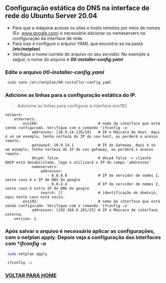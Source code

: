 ## Configuração estática do DNS na interface de rede do Ubuntu Server 20.04 

* Para que a máquina acesse os sites e hosts remotos por meio de nomes (Ex. www.google.com) é necessário adcionar os nameservers na configuração da interface de rede.
* Para isso é configure o arquivo YAML que encontra-se na pasta **/etc/netplan/**.
* Verifique o nome correto do arquivo no seu servidor. No exemplo a seguir, o nome do arquivo é ***00-installer-config.yaml***

###  Edite o arquivo  ***00-installer-config.yaml*** 

```bash
 sudo nano /etc/netplan/00-installer-config.yaml
```

###  Adicione as linhas para a configuração estática do IP.
> Adiciome as linhas para configurar a interface ens192
```
network:
    ethernets:
        ens160:                           # nome da interface que está sendo configurada. Verifique com o comando 'ifconfig -a'
            addresses: [10.9.14.126/24]   # IP e Máscara do Host. Aqui é só um exemplo, tenha certeza do IP do seu host, ou perderá o acesso remoto.
            gateway4: 10.9.14.1           # IP do Gateway, Aqui é só um exemplo, tenha certeza do IP do seu gateway, ou perderá o acesso remoto.
            dhcp4: false                  # dhcp4 false -> cliente DHCP está desabilitado, logo o utilizará o IP do campo 'addresses'
            nameservers:
                addresses:
                   - 8.8.8.8              # IP do servidor de nomes 1, neste caso é o IP de DNS do google
                   - 8.8.4.4              # IP do servidor de nomes 2, neste caso é outro IP de DNS do google
                search: []                # identificação do domínio, aqui neste caso está vazio.
        ens192:                           # nome da interface que está sendo configurada. Verifique com o comando 'ifconfig -a'
            addresses: [192.168.0.201/25] # IP e Máscara de interface externa.
    version: 2
```
### Após salvar o arquivo é necessário aplicar as configurações, com o **netplan apply**. Depois veja a configuração das interfaces com ****ifconfig -a***

```bash
 sudo netplan apply
```
```bash
 ifconfig -a
```

### [VOLTAR PARA HOME](https://github.com/0rmindo/SRed-2021/blob/main/README.md)
